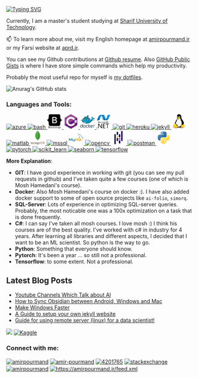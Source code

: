 [![Typing SVG](https://readme-typing-svg.herokuapp.com?color=%2336BCF7&lines=Hi%2C+I+am+Amir+Pourmand)](https://git.io/typing-svg)
<!-- https://readme-typing-svg.herokuapp.com/demo/ -->

Currently, I am a master's student studying at [Sharif University of Technology](http://www.sharif.edu/). 

📫 To learn more about me, visit my English homepage at [amirpourmand.ir](https://amirpourmand) or my Farsi website at [aprd.ir](https://aprd.ir).

You can see my Github contributions at [Github resume](https://resume.github.io/?pourmand1376). Also [GitHub Public Gists](https://gist.github.com/pourmand1376) is where I have store simple commands which help my productivity. 

Probably the most useful repo for myself is [my dotfiles](https://github.com/pourmand1376/.dotfiles). 

![Anurag's GitHub stats](https://github-readme-stats.vercel.app/api?username=pourmand1376&show_icons=true&theme=default&bg_color=00000000)


<h3 align="left">Languages and Tools:</h3> 
<p align="left"> <a href="https://azure.microsoft.com/en-in/" target="_blank" rel="noreferrer"> <img src="https://www.vectorlogo.zone/logos/microsoft_azure/microsoft_azure-icon.svg" alt="azure" width="40" height="40"/> </a> <a href="https://www.gnu.org/software/bash/" target="_blank" rel="noreferrer"> <img src="https://www.vectorlogo.zone/logos/gnu_bash/gnu_bash-icon.svg" alt="bash" width="40" height="40"/> </a> <a href="https://getbootstrap.com" target="_blank" rel="noreferrer"> <img src="https://raw.githubusercontent.com/devicons/devicon/master/icons/bootstrap/bootstrap-plain-wordmark.svg" alt="bootstrap" width="40" height="40"/> </a> <a href="https://www.w3schools.com/cs/" target="_blank" rel="noreferrer"> <img src="https://raw.githubusercontent.com/devicons/devicon/master/icons/csharp/csharp-original.svg" alt="csharp" width="40" height="40"/> </a> <a href="https://www.docker.com/" target="_blank" rel="noreferrer"> <img src="https://raw.githubusercontent.com/devicons/devicon/master/icons/docker/docker-original-wordmark.svg" alt="docker" width="40" height="40"/> </a> <a href="https://dotnet.microsoft.com/" target="_blank" rel="noreferrer"> <img src="https://raw.githubusercontent.com/devicons/devicon/master/icons/dot-net/dot-net-original-wordmark.svg" alt="dotnet" width="40" height="40"/> </a> <a href="https://git-scm.com/" target="_blank" rel="noreferrer"> <img src="https://www.vectorlogo.zone/logos/git-scm/git-scm-icon.svg" alt="git" width="40" height="40"/> </a> <a href="https://heroku.com" target="_blank" rel="noreferrer"> <img src="https://www.vectorlogo.zone/logos/heroku/heroku-icon.svg" alt="heroku" width="40" height="40"/> </a> <a href="https://jekyllrb.com/" target="_blank" rel="noreferrer"> <img src="https://www.vectorlogo.zone/logos/jekyllrb/jekyllrb-icon.svg" alt="jekyll" width="40" height="40"/> </a> <a href="https://www.linux.org/" target="_blank" rel="noreferrer"> <img src="https://raw.githubusercontent.com/devicons/devicon/master/icons/linux/linux-original.svg" alt="linux" width="40" height="40"/> </a> <a href="https://www.mathworks.com/" target="_blank" rel="noreferrer"> <img src="https://upload.wikimedia.org/wikipedia/commons/2/21/Matlab_Logo.png" alt="matlab" width="40" height="40"/> </a> <a href="https://www.mongodb.com/" target="_blank" rel="noreferrer"> <img src="https://raw.githubusercontent.com/devicons/devicon/master/icons/mongodb/mongodb-original-wordmark.svg" alt="mongodb" width="40" height="40"/> </a> <a href="https://www.microsoft.com/en-us/sql-server" target="_blank" rel="noreferrer"> <img src="https://www.svgrepo.com/show/303229/microsoft-sql-server-logo.svg" alt="mssql" width="40" height="40"/> </a> <a href="https://www.mysql.com/" target="_blank" rel="noreferrer"> <img src="https://raw.githubusercontent.com/devicons/devicon/master/icons/mysql/mysql-original-wordmark.svg" alt="mysql" width="40" height="40"/> </a> <a href="https://opencv.org/" target="_blank" rel="noreferrer"> <img src="https://www.vectorlogo.zone/logos/opencv/opencv-icon.svg" alt="opencv" width="40" height="40"/> </a> <a href="https://pandas.pydata.org/" target="_blank" rel="noreferrer"> <img src="https://raw.githubusercontent.com/devicons/devicon/2ae2a900d2f041da66e950e4d48052658d850630/icons/pandas/pandas-original.svg" alt="pandas" width="40" height="40"/> </a> <a href="https://postman.com" target="_blank" rel="noreferrer"> <img src="https://www.vectorlogo.zone/logos/getpostman/getpostman-icon.svg" alt="postman" width="40" height="40"/> </a> <a href="https://www.python.org" target="_blank" rel="noreferrer"> <img src="https://raw.githubusercontent.com/devicons/devicon/master/icons/python/python-original.svg" alt="python" width="40" height="40"/> </a> <a href="https://pytorch.org/" target="_blank" rel="noreferrer"> <img src="https://www.vectorlogo.zone/logos/pytorch/pytorch-icon.svg" alt="pytorch" width="40" height="40"/> </a> <a href="https://scikit-learn.org/" target="_blank" rel="noreferrer"> <img src="https://upload.wikimedia.org/wikipedia/commons/0/05/Scikit_learn_logo_small.svg" alt="scikit_learn" width="40" height="40"/> </a> <a href="https://seaborn.pydata.org/" target="_blank" rel="noreferrer"> <img src="https://seaborn.pydata.org/_images/logo-mark-lightbg.svg" alt="seaborn" width="40" height="40"/> </a> <a href="https://www.tensorflow.org" target="_blank" rel="noreferrer"> <img src="https://www.vectorlogo.zone/logos/tensorflow/tensorflow-icon.svg" alt="tensorflow" width="40" height="40"/> </a> </p>

**More Explanation**:

- **GIT**: I have good experience in working with git (you can see my pull requests in github) and I've taken quite a few courses (one of which is Mosh Hamedani's course). 
- **Docker**: Also Mosh Hamedani's course on docker :). I have also added docker support to some of open source projects like `ai-folio`, `simorq`.
- **SQL-Server**: Lots of experience in optimizing SQL-server queries. Probably, the most noticable one was a 100x optimization on a task that is done frequently. 
- **C#**: I can say I've taken all mosh courses. I love mosh :) I think his courses are of the best quality. I've worked with c# in industry for 4 years. After learning all libraries and different aspects, I decided that I want to be an ML scientist. So python is the way to go. 
- **Python**: Something that everyone should know. 
- **Pytorch**: It's been a year ... so still not a professional. 
- **Tensorflow**: to some extent. Not a professional. 

## Latest Blog Posts

<!-- BLOG-POST-LIST:START -->
- [Youtube Channels Which Talk about AI](https://amirpourmand.ir/blog/2023/Youtube-Channels-About-AI/)
- [How to Sync Obsidian between Android, Windows and Mac](https://amirpourmand.ir/blog/2023/How-To-Sync-Obsidian/)
- [Make Windows Faster](https://amirpourmand.ir/blog/2022/Make-Windows-Faster/)
- [A Guide to setup your own jekyll website](https://amirpourmand.ir/blog/2022/Al-folio-Jekyll-website/)
- [Guide for using remote server &lpar;linux&rpar; for a data scientist!](https://amirpourmand.ir/blog/2022/guide-to-use-remote-linux-server/)
<!-- BLOG-POST-LIST:END -->

![](https://visitor-badge.glitch.me/badge?page_id=pourmand1376.pourmand1376)
[![Kaggle](https://road-to-kaggle-grandmaster.vercel.app/api/simple/amirpourmand)](https://www.kaggle.com/amirpourmand/)

<h3 align="left">Connect with me:</h3>
<p align="left">
<a href="https://twitter.com/_amirpourmand" target="blank"><img align="center" src="https://raw.githubusercontent.com/rahuldkjain/github-profile-readme-generator/master/src/images/icons/Social/twitter.svg" alt="amirpourmand" height="30" width="40" /></a>
<a href="https://linkedin.com/in/amir-pourmand" target="blank"><img align="center" src="https://raw.githubusercontent.com/rahuldkjain/github-profile-readme-generator/master/src/images/icons/Social/linked-in-alt.svg" alt="amir-pourmand" height="30" width="40" /></a>
<a href="https://stackoverflow.com/users/4201765" target="blank"><img align="center" src="https://raw.githubusercontent.com/rahuldkjain/github-profile-readme-generator/master/src/images/icons/Social/stack-overflow.svg" alt="4201765" height="30" width="40" /></a>
<a href="https://stackexchange.com/users/5259996/amir-pourmand?tab=accounts" target="blank"><img align="center" src="https://upload.wikimedia.org/wikipedia/commons/e/e0/Stack_Exchange_icon.svg" alt="stackexchange" height="30" width="40" /></a>
<a href="https://kaggle.com/amirpourmand" target="blank"><img align="center" src="https://raw.githubusercontent.com/rahuldkjain/github-profile-readme-generator/master/src/images/icons/Social/kaggle.svg" alt="amirpourmand" height="30" width="40" /></a>
<a href="/https://amirpourmand.ir/feed.xml" target="blank"><img align="center" src="https://raw.githubusercontent.com/rahuldkjain/github-profile-readme-generator/master/src/images/icons/Social/rss.svg" alt="https://amirpourmand.ir/feed.xml" height="30" width="40" /></a>
</p>
